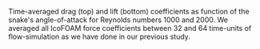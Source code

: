 Time-averaged drag (top) and lift (bottom) coefficients as function of the snake's angle-of-attack for Reynolds numbers 1000 and 2000.
We averaged all IcoFOAM force coefficients between 32 and 64 time-units of flow-simulation as we have done in our previous study.